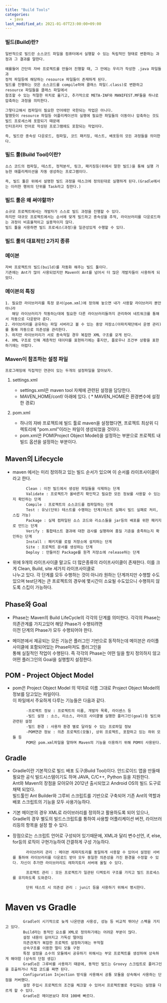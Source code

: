 ```yaml
---
title: "Build Tools"
categories: 
  - java
last_modified_at: 2021-01-07T23:00:00+09:00
---
```


### 빌드(Build)란?
    일반적으로 빌드란 소스코드 파일을 컴퓨터에서 실행할 수 있는 독립적인 형태로 변환하는 과정과 그 결과를 말한다.
    
    예를들어 간단히 자바 프로젝트를 만들어 진행할 때, 그 안에는 우리가 작성한 .java 파일들과
    정적 파일등에 해당하는 resource 파일들이 존재하게 된다. 
    빌드를 진행하는 것은 소스코드를 compile하여 클래스 파일(.class)로 변환하고 resource 파일들을 클래스 파일에서
    참조할 수 있는 적절한 위치로 옮기고, 추가적으로 META-INF와 MANIFEST.MF들을 하나로 압축하는 과정을 의미한다.
    
    그렇다고해서 컴파일이 필요한 언어에만 국한되는 작업은 아니다.
    말했듯이 resource 파일등 어플리케이션의 실행에 필요한 파일들의 이동이나 압축하는 것도 빌드 프로세스에 포함되기 때문에
    인터프리터 언어로 작성된 프로그램에도 포함되는 작업이다.
    
    즉, 빌드란 종속성 다운로드, 컴파일, 코드 패키징, 테스트, 배포등의 모든 과정들을 의미한다.

### 빌드 툴(Build Tool)이란?
    소스 코드의 컴파일, 테스트, 정적분석, 링크, 패키징등(위에서 말한 빌드)을 통해 실행 가능한 애플리케이션을 자동 생성하는 프로그램이다.
    
    즉, 빌드 툴은 위에서 설명한 빌드 과정을 테스크에 정의된대로 실행하게 된다.(Gradle에서는 이러한 행위의 단위를 Task라고 칭한다.)

### 빌드 툴은 왜 써야할까?
    소규모 프로젝트에서는 개발자가 스스로 빌드 과정을 진행할 수 있다.
    하지만 대규모 프로젝트에서는 순서에 맞게 빌드하고 종속성을 추적, 라이브러리를 다운로드하는 과정이 비효율적이고 실용적이지 않다.
    빌드 툴을 사용하면 빌드 프로세스(과정)을 일관성있게 수행할 수 있다.
    

### 빌드 툴의 대표적인 2가지 종류        
### 메이븐
    자바 프로젝트의 빌드(build)를 자동화 해주는 빌드 툴이다.
    기존에는 Ant가 많이 사용되었지만 Maven이 Ant를 넘어서 더 많은 개발자들이 사용하게 되었다.

### 메이븐의 특징
    1. 필요한 라이브러리를 특정 문서(pom.xml)에 정의해 놓으면 내가 사용할 라이브러리 뿐만 아니라
       해당 라이브러리가 작동하는데에 필요한 다른 라이브러리들까지 관리하여 네트워크를 통해서 자동으로 다운받아 준다.
    2. 라이브러리를 공유하는 파일 서버라고 볼 수 있는 중앙 저장소(아파치재단에서 운영 관리)를 통해 자동으로 의존성을 관리한다.
    3. 하지만 라이브러리가 서로 종속적일 경우 복잡한 XML 구조를 갖게 된다.
    4. XML 구조로 인해 계층적인 데이터를 표현하기에는 좋지만, 플로우나 조건부 상황을 표한하기에는 어렵다.
    
### Maven이 참조하는 설정 파일
    프로그래밍에 직접적인 연관이 있는 두개의 설정파일을 알아보자.

1. settings.xml
    - settings.xml은 maven tool 자체에 관련된 설정을 담당한다.
    - MAVEN_HOME/conf/ 아래에 있다. ( * MAVEN_HOME은 환경변수에 설정한 경로)

2. pom.xml
    - 하나의 자바 프로젝트에 빌드 툴로 maven을 설정했다면, 프로젝트 최상위 디렉토리에 "pom.xml"이라는 파일이 생성되었을 것이다.
    - pom.xml은 POM(Project Object Model)을 설정하는 부분으로 프로젝트 내 빌드 옵션을 설정하는 부분이다.

    
    
    
## Maven의 Lifecycle
- maven 에서는 미리 정의하고 있는 빌드 순서가 있으며 이 순서를 라이프사이클이라고 한다. 


            Clean : 이전 빌드에서 생성된 파일들을 삭제하는 단계
            Validate : 프로젝트가 올바른지 확인학고 필요한 모든 정보를 사용할 수 있는 지 확인하는 단계
            Compile : 프로젝트의 소스코드를 컴파일하는 단계
            Test : 유닛(단위) 테스트를 수행하는 단계(테스트 실패시 빌드 실패로 처리, 스킵 가능)
            Package : 실제 컴파일된 소스 코드와 리소스들을 jar등의 배포를 위한 패키지로 만드는 단계
            Verify : 통합테스트 결과에 대한 검사를 실행하여 품질 기준을 충족하는지 확인하는 단계
            Install : 패키지를 로컬 저장소에 설치하는 단계
            Site : 프로젝트 문서를 생성하는 단계
            Deploy : 만들어진 Package를 원격 저장소에 release하는 단계

- 위에 9개의 라이프사이클 말고도 더 많은종류의 라이프사이클이 존재한다. 이를 크게 Clean, Build, site 세가지 라이프사이클로<br> 나누고 있다.
각 단계를 모두 수행하는 것이 아니라 원하는 단계까지만 수행할 수도 있으며 test단계는 큰 프로젝트의 경우에 몇시간이 소요될 수도있으니 수행하지 않도록 스킵이 가능하다.

## Phase와 Goal
- Phase는 Maven의 Build LifeCycle의 각각의 단계를 의미한다. 각각의 Phase는 의존관계를 가지고있어 해당 Phase가 수행되려면<br>
이전 단계의 Phase가 모두 수행되어야 한다.

- 메이븐에서 제공되는 모든 기능은 플러그인 기반으로 동작하는데 메이븐은 라이플사이클에 포함되어있는 Phase마저도 플러그인을<br>
통해 실질적인 작업이 수행된다. 즉 각각의 Phase는 어떤 일을 할지 정의하지 않고 어떤 플러그인의 Goal을 실행할지 설정한다.


## POM - Project Object Model
- pom은 Project Object Model 의 약자로 이름 그대로 Project Object Model의 정보를 담고있는 파일이다.<br>
이 파일에서 주요하게 다루는 기능들은 다음과 같다.

            
            -프로젝트 정보 : 프로젝트의 이름, 개발자 목록, 라이센스 등
            -빌드 설정 : 소스, 리소스, 라이프 사이클별 실행한 플러그인(goal)등 빌드와 관련된 설정
            -빌드 환경 : 사용자 환경 별로 달라질 수 있는 프로파일 정보
            -POM연관 정보 : 의존 프로젝트(모듈), 상위 프로젝트, 포함하고 있는 하위 모듈 등
            POM은 pom.xml파일을 말하며 Maven의 기능을 이용하기 위해 POM이 사용된다.

























            
## Gradle

- Gradle이란 기본적으로 빌드 배포 도구(Build Tool)이다. 안드로이드 앱을 만들때 필요한 공식 빌드시스템이기도 하며 JAVA, C/C++, Python 등을 지원한다.<br>
Ant와 Maven의 장점을 모아모아 2012년 출시되었고 Android OS의 빌드 도구로 채택 되었다. <br>
빌드툴인 Ant Builder와 그루비 스크립트를 기반으로 구축되어 기존 Ant의 역할과 배포 스크립트의 기능을 모두 사용가능하다.


- 기본 메이븐의 경우 XML로 라이브러리를 정의하고 활용하도록 되어 있으나, Gradle의 경우 별도의 빌드스크립트를 통하여 사용할 어플리케이션 버전, 라이브러리등의 항목을 설정 할 수 있다.

- 장점으로는 스크립트 언어로 구성되어 있기때문에, XML과 달리 변수선언, if, else, for등의 로직이 구현가능하여 간결하게 구성 가능하다.

            
            라이브러리 관리 : 메이븐 레파지토리를 동일하게 사용할 수 있어서 설정된 서버를 통하여 라이브러리를 다운로드 받아 모두 동일한 의존성을 가진 환경을 수정할 수 있다. 자신이 추가한 라이브러리도 레파지토리 서버에 올릴 수 있다.
            
            프로젝트 관리 : 모든 프로젝트가 일관된 디렉토리 구조를 가지고 빌드 프로세스를 유지하도록 도와준다.
            
            단위 테스트 시 의존성 관리 : junit 등을 사용하기 위해서 명시한다.

# Maven vs Gradle


            Gradle이 시기적으로 늦게 나온만큼 사용성, 성능 등 비교적 뛰어난 스펙을 가지고 있다.            
            Build라는 동적인 요소를 XML로 정의하기에는 어려운 부분이 많다.
            설정 내용이 길어지고 가독성 떨어짐
            의존관계가 복잡한 프로젝트 설정하기에는 부적절
            상속구조를 이용한 멀티 모듈 구현
            특정 설정을 소수의 모듈에서 공유하기 위해서는 부모 프로젝트를 생성하여 상속하게 해야함 (상속의 단점 생김)
            Gradle은 그루비를 사용하기 때문에, 동적인 빌드는 Groovy 스크립트로 플러그인을 호출하거나 직접 코드를 짜면 된다.
            Configuration Injection 방식을 사용해서 공통 모듈을 상속해서 사용하는 단점을 커버했다.
            설정 주입시 프로젝트의 조건을 체크할 수 있어서 프로젝트별로 주입되는 설정을 다르게 할 수 있다.
            Gradle은 메이븐보다 최대 100배 빠르다.